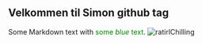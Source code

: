 <!-- background: #fefe79 -->
<!-- color: #b13ad0 -->

## Velkommen til Simon github tag
Some Markdown text with <span style="color:green">some *blue* text</span>.
![ratirlChilling](https://user-images.githubusercontent.com/54975711/64421458-eada5500-d0a1-11e9-988b-2b5d86e402c5.png)

